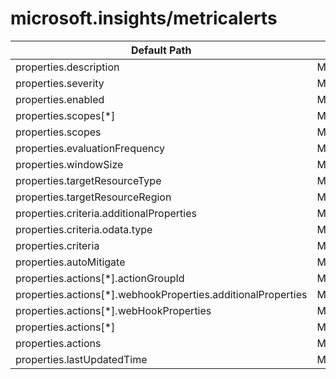 # microsoft.insights/metricalerts

| Default Path | Alias |
|---|---|
| properties.description | Microsoft.Insights/metricalerts/description |
| properties.severity | Microsoft.Insights/metricalerts/severity |
| properties.enabled | Microsoft.Insights/metricalerts/enabled |
| properties.scopes[*] | Microsoft.Insights/metricalerts/scopes[*] |
| properties.scopes | Microsoft.Insights/metricalerts/scopes |
| properties.evaluationFrequency | Microsoft.Insights/metricalerts/evaluationFrequency |
| properties.windowSize | Microsoft.Insights/metricalerts/windowSize |
| properties.targetResourceType | Microsoft.Insights/metricalerts/targetResourceType |
| properties.targetResourceRegion | Microsoft.Insights/metricalerts/targetResourceRegion |
| properties.criteria.additionalProperties | Microsoft.Insights/metricalerts/criteria.additionalProperties |
| properties.criteria.odata.type | Microsoft.Insights/metricalerts/criteria.odata.type |
| properties.criteria | Microsoft.Insights/metricalerts/criteria |
| properties.autoMitigate | Microsoft.Insights/metricalerts/autoMitigate |
| properties.actions[*].actionGroupId | Microsoft.Insights/metricalerts/actions[*].actionGroupId |
| properties.actions[*].webhookProperties.additionalProperties | Microsoft.Insights/metricalerts/actions[*].webhookProperties.additionalProperties |
| properties.actions[*].webHookProperties | Microsoft.Insights/metricalerts/actions[*].webhookProperties |
| properties.actions[*] | Microsoft.Insights/metricalerts/actions[*] |
| properties.actions | Microsoft.Insights/metricalerts/actions |
| properties.lastUpdatedTime | Microsoft.Insights/metricalerts/lastUpdatedTime |

